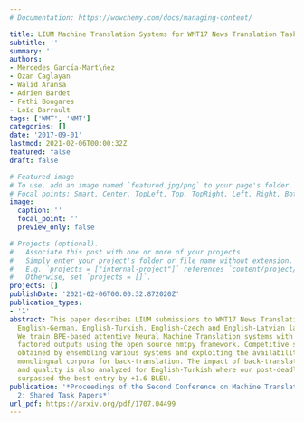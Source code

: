 ```yaml
---
# Documentation: https://wowchemy.com/docs/managing-content/

title: LIUM Machine Translation Systems for WMT17 News Translation Task
subtitle: ''
summary: ''
authors:
- Mercedes Garcı́a-Mart\ńez
- Ozan Caglayan
- Walid Aransa
- Adrien Bardet
- Fethi Bougares
- Loı̈c Barrault
tags: ['WMT', 'NMT']
categories: []
date: '2017-09-01'
lastmod: 2021-02-06T00:00:32Z
featured: false
draft: false

# Featured image
# To use, add an image named `featured.jpg/png` to your page's folder.
# Focal points: Smart, Center, TopLeft, Top, TopRight, Left, Right, BottomLeft, Bottom, BottomRight.
image:
  caption: ''
  focal_point: ''
  preview_only: false

# Projects (optional).
#   Associate this post with one or more of your projects.
#   Simply enter your project's folder or file name without extension.
#   E.g. `projects = ["internal-project"]` references `content/project/deep-learning/index.md`.
#   Otherwise, set `projects = []`.
projects: []
publishDate: '2021-02-06T00:00:32.872020Z'
publication_types:
- '1'
abstract: This paper describes LIUM submissions to WMT17 News Translation Task for
  English-German, English-Turkish, English-Czech and English-Latvian language pairs.
  We train BPE-based attentive Neural Machine Translation systems with and without
  factored outputs using the open source nmtpy framework. Competitive scores were
  obtained by ensembling various systems and exploiting the availability of target
  monolingual corpora for back-translation. The impact of back-translation quantity
  and quality is also analyzed for English-Turkish where our post-deadline submission
  surpassed the best entry by +1.6 BLEU.
publication: '*Proceedings of the Second Conference on Machine Translation, Volume
  2: Shared Task Papers*'
url_pdf: https://arxiv.org/pdf/1707.04499
---
```

